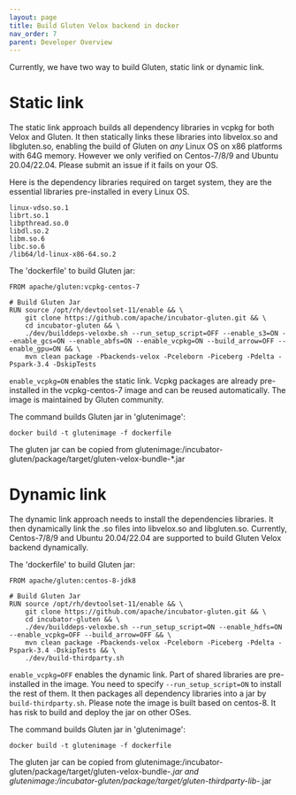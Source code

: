 ```yaml
---
layout: page
title: Build Gluten Velox backend in docker
nav_order: 7
parent: Developer Overview
---
```


Currently, we have two way to build Gluten, static link or dynamic link. 

# Static link
The static link approach builds all dependency libraries in vcpkg for both Velox and Gluten. It then statically links these libraries into libvelox.so and libgluten.so, enabling the build of Gluten on *any* Linux OS on x86 platforms with 64G memory. However we only verified on Centos-7/8/9 and Ubuntu 20.04/22.04. Please submit an issue if it fails on your OS.

Here is the dependency libraries required on target system, they are the essential libraries pre-installed in every Linux OS.
```
linux-vdso.so.1
librt.so.1
libpthread.so.0
libdl.so.2
libm.so.6
libc.so.6
/lib64/ld-linux-x86-64.so.2
```

The 'dockerfile' to build Gluten jar:

```
FROM apache/gluten:vcpkg-centos-7

# Build Gluten Jar
RUN source /opt/rh/devtoolset-11/enable && \
    git clone https://github.com/apache/incubator-gluten.git && \
    cd incubator-gluten && \
    ./dev/builddeps-veloxbe.sh --run_setup_script=OFF --enable_s3=ON --enable_gcs=ON --enable_abfs=ON --enable_vcpkg=ON --build_arrow=OFF --enable_gpu=ON && \
    mvn clean package -Pbackends-velox -Pceleborn -Piceberg -Pdelta -Pspark-3.4 -DskipTests
```
`enable_vcpkg=ON` enables the static link. Vcpkg packages are already pre-installed in the vcpkg-centos-7 image and can be reused automatically. The image is maintained by Gluten community.

The command builds Gluten jar in 'glutenimage':
```
docker build -t glutenimage -f dockerfile
```
The gluten jar can be copied from glutenimage:/incubator-gluten/package/target/gluten-velox-bundle-*.jar

# Dynamic link
The dynamic link approach needs to install the dependencies libraries. It then dynamically link the .so files into libvelox.so and libgluten.so. Currently, Centos-7/8/9 and
 Ubuntu 20.04/22.04 are supported to build Gluten Velox backend dynamically. 

The 'dockerfile' to build Gluten jar:

```
FROM apache/gluten:centos-8-jdk8

# Build Gluten Jar
RUN source /opt/rh/devtoolset-11/enable && \
    git clone https://github.com/apache/incubator-gluten.git && \
    cd incubator-gluten && \
    ./dev/builddeps-veloxbe.sh --run_setup_script=ON --enable_hdfs=ON --enable_vcpkg=OFF --build_arrow=OFF && \
    mvn clean package -Pbackends-velox -Pceleborn -Piceberg -Pdelta -Pspark-3.4 -DskipTests && \
    ./dev/build-thirdparty.sh
```
`enable_vcpkg=OFF` enables the dynamic link. Part of shared libraries are pre-installed in the image. You need to specify `--run_setup_script=ON` to install the rest of them. It then packages all dependency libraries into a jar by `build-thirdparty.sh`. 
Please note the image is built based on centos-8. It has risk to build and deploy the jar on other OSes.

The command builds Gluten jar in 'glutenimage':
```
docker build -t glutenimage -f dockerfile
```
The gluten jar can be copied from glutenimage:/incubator-gluten/package/target/gluten-velox-bundle-*.jar and glutenimage:/incubator-gluten/package/target/gluten-thirdparty-lib-*.jar
